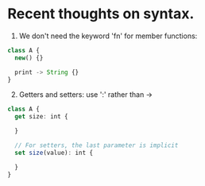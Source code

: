 # Recent thoughts on syntax.

1) We don't need the keyword 'fn' for member functions:

  ```ts
  class A {
    new() {}

    print -> String {}
  }
  ```

2) Getters and setters: use ':' rather than ->

  ```ts
  class A {
    get size: int {

    }

    // For setters, the last parameter is implicit
    set size(value): int {

    }
  }
  ```
